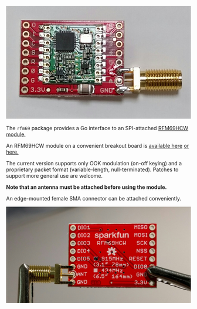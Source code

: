 ![rfm69hcw module](images/rfm69.png)

The `rfm69` package provides a Go interface to an SPI-attached
[RFM69HCW module.](http://www.hoperf.com/rf_transceiver/modules/RFM69HCW.html)

An RFM69HCW module on a convenient breakout board
is [available here](https://www.adafruit.com/products/3070)
[or here.](https://www.sparkfun.com/products/12775)

The current version supports only OOK modulation (on-off keying)
and a proprietary packet format (variable-length, null-terminated).
Patches to support more general use are welcome.

**Note that an antenna must be attached before using the module.**

An edge-mounted female SMA connector can be attached conveniently.

![rmf69 antenna](images/rfm69_sma.png)
